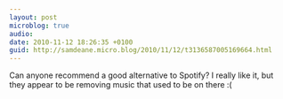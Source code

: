 ```yaml
---
layout: post
microblog: true
audio: 
date: 2010-11-12 18:26:35 +0100
guid: http://samdeane.micro.blog/2010/11/12/t3136587005169664.html
---
```

Can anyone recommend a good alternative to Spotify? I really like it, but they appear to be removing music that used to be on there :(
